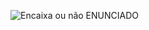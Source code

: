 ![Encaixa ou não ENUNCIADO](https://user-images.githubusercontent.com/112535799/200870211-9cf39f91-126b-4b98-b6f9-5427da303879.png)
